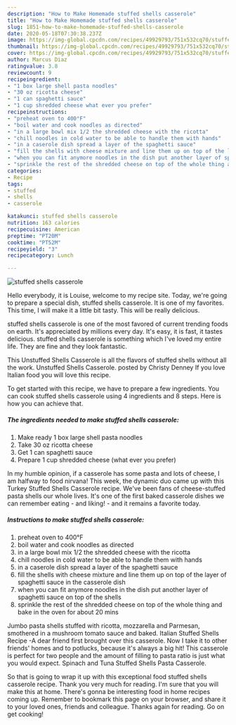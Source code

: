 ```yaml
---
description: "How to Make Homemade stuffed shells casserole"
title: "How to Make Homemade stuffed shells casserole"
slug: 1851-how-to-make-homemade-stuffed-shells-casserole
date: 2020-05-18T07:30:38.237Z
image: https://img-global.cpcdn.com/recipes/49929793/751x532cq70/stuffed-shells-casserole-recipe-main-photo.jpg
thumbnail: https://img-global.cpcdn.com/recipes/49929793/751x532cq70/stuffed-shells-casserole-recipe-main-photo.jpg
cover: https://img-global.cpcdn.com/recipes/49929793/751x532cq70/stuffed-shells-casserole-recipe-main-photo.jpg
author: Marcus Diaz
ratingvalue: 3.8
reviewcount: 9
recipeingredient:
- "1 box large shell pasta noodles"
- "30 oz ricotta cheese"
- "1 can spaghetti sauce"
- "1 cup shredded cheese what ever you prefer"
recipeinstructions:
- "preheat oven to 400°F"
- "boil water and cook noodles as directed"
- "in a large bowl mix 1/2 the shredded cheese with the ricotta"
- "chill noodles in cold water to be able to handle them with hands"
- "in a caserole dish spread a layer of the spaghetti sauce"
- "fill the shells with cheese mixture and line them up on top of the layer of spaghetti sauce in the casserole dish"
- "when you can fit anymore noodles in the dish put another layer of spaghetti sauce on top of the shells"
- "sprinkle the rest of the shredded cheese on top of the whole thing and bake in the oven for about 20 mins"
categories:
- Recipe
tags:
- stuffed
- shells
- casserole

katakunci: stuffed shells casserole 
nutrition: 163 calories
recipecuisine: American
preptime: "PT20M"
cooktime: "PT52M"
recipeyield: "3"
recipecategory: Lunch

---
```



![stuffed shells casserole](https://img-global.cpcdn.com/recipes/49929793/751x532cq70/stuffed-shells-casserole-recipe-main-photo.jpg)

Hello everybody, it is Louise, welcome to my recipe site. Today, we're going to prepare a special dish, stuffed shells casserole. It is one of my favorites. This time, I will make it a little bit tasty. This will be really delicious.

stuffed shells casserole is one of the most favored of current trending foods on earth. It's appreciated by millions every day. It's easy, it is fast, it tastes delicious. stuffed shells casserole is something which I've loved my entire life. They are fine and they look fantastic.

This Unstuffed Shells Casserole is all the flavors of stuffed shells without all the work. Unstuffed Shells Casserole. posted by Christy Denney If you love Italian food you will love this recipe.


To get started with this recipe, we have to prepare a few ingredients. You can cook stuffed shells casserole using 4 ingredients and 8 steps. Here is how you can achieve that.

<!--inarticleads1-->

##### The ingredients needed to make stuffed shells casserole:

1. Make ready 1 box large shell pasta noodles
1. Take 30 oz ricotta cheese
1. Get 1 can spaghetti sauce
1. Prepare 1 cup shredded cheese (what ever you prefer)


In my humble opinion, if a casserole has some pasta and lots of cheese, I am halfway to food nirvana! This week, the dynamic duo came up with this Turkey Stuffed Shells Casserole recipe. We&#39;ve been fans of cheese-stuffed pasta shells our whole lives. It&#39;s one of the first baked casserole dishes we can remember eating - and liking! - and it remains a favorite today. 

<!--inarticleads2-->

##### Instructions to make stuffed shells casserole:

1. preheat oven to 400°F
1. boil water and cook noodles as directed
1. in a large bowl mix 1/2 the shredded cheese with the ricotta
1. chill noodles in cold water to be able to handle them with hands
1. in a caserole dish spread a layer of the spaghetti sauce
1. fill the shells with cheese mixture and line them up on top of the layer of spaghetti sauce in the casserole dish
1. when you can fit anymore noodles in the dish put another layer of spaghetti sauce on top of the shells
1. sprinkle the rest of the shredded cheese on top of the whole thing and bake in the oven for about 20 mins


Jumbo pasta shells stuffed with ricotta, mozzarella and Parmesan, smothered in a mushroom tomato sauce and baked. Italian Stuffed Shells Recipe -A dear friend first brought over this casserole. Now I take it to other friends&#39; homes and to potlucks, because it&#39;s always a big hit! This casserole is perfect for two people and the amount of filling to pasta ratio is just what you would expect. Spinach and Tuna Stuffed Shells Pasta Casserole. 

So that is going to wrap it up with this exceptional food stuffed shells casserole recipe. Thank you very much for reading. I'm sure that you will make this at home. There's gonna be interesting food in home recipes coming up. Remember to bookmark this page on your browser, and share it to your loved ones, friends and colleague. Thanks again for reading. Go on get cooking!
